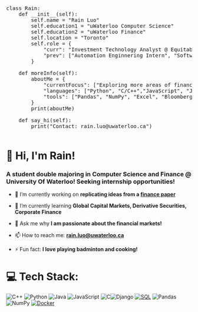 <pre>

class Rain:
    def __init__(self):
        self.name = "Rain Luo"
        self.education1 = "uWaterloo Computer Science"
        self.education2 = "uWaterloo Finance"
        self.location = "Toronto"
        self.role = {
            "curr": "Investment Technology Analyst @ Equitable",
            "prev": ["Automation Enginnering Intern", "Software Enginnering Intern"]
        }

    def moreInfo(self):
        aboutMe = {
            "currentFocus": ["Exploring more areas of finance"],
            "languages": ["Python", "C/C++","JavaScript", "Java"], # Python and C++ are my fav! 
            "tools": ["Pandas", "NumPy", "Excel", "Bloomberg", "Capital IQ"] # These are my bread and butter!
        }
        print(aboutMe)

    def say_hi(self):
        print("Contact: rain.luo@uwaterloo.ca")

</pre>

# 👋 Hi, I'm Rain!
<h3>A student double majoring in Computer Science and Finance @ University Of Waterloo! Seeking internship opportunities! </h3>

- 🔭 I’m currently working on **replicating ideas from a [finance paper](https://academic.oup.com/rfs/article-abstract/33/5/2019/5236964)**

- 🌱 I’m currently learning **Global Capital Markets, Derivative Securities, Corporate Finance**

- 💬 Ask me why **I am passionate about the financial markets!**

- 📫 How to reach me: **rain.luo@uwaterloo.ca**

- ⚡ Fun fact: **I love playing badminton and cooking!**


# 💻 Tech Stack:
![C++](https://img.shields.io/badge/c++-%2300599C.svg?style=for-the-badge&logo=c%2B%2B&logoColor=white) ![Python](https://img.shields.io/badge/python-3670A0?style=for-the-badge&logo=python&logoColor=ffdd54) ![Java](https://img.shields.io/badge/java-%23ED8B00.svg?style=for-the-badge&logo=openjdk&logoColor=white) ![JavaScript](https://img.shields.io/badge/javascript-%23323330.svg?style=for-the-badge&logo=javascript&logoColor=%23F7DF1E) ![C](https://img.shields.io/badge/c-%2300599C.svg?style=for-the-badge&logo=c&logoColor=white)![Django](https://img.shields.io/badge/django-%23092E20.svg?style=for-the-badge&logo=django&logoColor=white) [![SQL](https://img.shields.io/badge/SQL-blueviolet?style=for-the-badge&logo=postgresql)](https://www.postgresql.org/) ![Pandas](https://img.shields.io/badge/pandas-%23150458.svg?style=for-the-badge&logo=pandas&logoColor=white) ![NumPy](https://img.shields.io/badge/numpy-%23013243.svg?style=for-the-badge&logo=numpy&logoColor=white) [![Docker](https://img.shields.io/badge/Docker-black?style=for-the-badge&logo=docker)](https://www.docker.com/)
